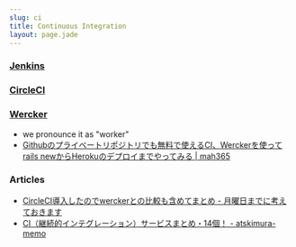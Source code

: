 ```yaml
---
slug: ci
title: Continuous Integration
layout: page.jade
---
```


### [Jenkins](http://jenkins-ci.org/)

### [CircleCI](https://circleci.com/)

### [Wercker](http://wercker.com/)

- we pronounce it as "worker"
- [Githubのプライベートリポジトリでも無料で使えるCI、Werckerを使ってrails newからHerokuのデプロイまでやってみる | mah365](http://blog.mah-lab.com/2014/01/08/rails-wercker-heroku-deploy/)

### Articles

- [CircleCI導入したのでwerckerとの比較も含めてまとめ - 月曜日までに考えておきます](http://ryonext.hatenablog.com/entry/2014/05/20/093828)
- [CI（継続的インテグレーション）サービスまとめ・14個！ - atskimura-memo](http://atskimura.hatenablog.com/entry/2014/02/06/184048)
